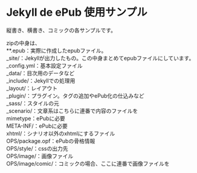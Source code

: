 # Jekyll de ePub 使用サンプル
縦書き、横書き、コミックの各サンプルです。  

zipの中身は、  
**.epub：実際に作成したepubファイル。  
_site/：Jekyllが出力したもの。この中身まとめてepubファイルにしています。  
_config.yml：基本設定ファイル  
_data/：目次用のデータなど  
_include/：Jekyllでの処理用  
_layout/：レイアウト  
_plugin/：プラグイン。タグの追加やePub化の仕込みなど  
_sass/：スタイルの元  
_scenario/：文章系はこちらに連番で内容のファイルを  
mimetype：ePubに必要  
META-INF/：ePubに必要  
xhtml/：シナリオ以外のxhtmlにするファイル  
OPS/package.opf：ePubの骨格情報  
OPS/style/：cssの出力先  
OPS/image/：画像ファイル  
OPS/image/comic/：コミックの場合、ここに連番で画像ファイルを  
